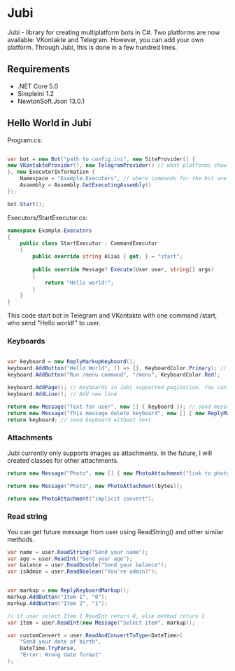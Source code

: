 ﻿# Jubi
Jubi - library for creating multiplatform bots in C#. Two platforms are now available: VKontakte and Telegram. However, you can add your own platform. Through Jubi, this is done in a few hundred lines.


## Requirements
* .NET Core 5.0
* SimpleIni 1.2
* NewtonSoft.Json 13.0.1

## Hello World in Jubi

Program.cs:
```C#

var bot = new Bot("path to config.ini", new SiteProvider[] {
new VKontakteProvider(), new TelegramProvider() // what platforms should be connected
}, new ExecutorInformation {
    Namespace = "Example.Executors", // where commands for the bot are stored (Jubi creates class instances through reflection)
    Assembly = Assembly.GetExecutingAssembly()
});

bot.Start();

```

Executors/StartExecutor.cs:
```C#
namespace Example.Executors 
{
    public class StartExecutor : CommandExecutor
    {
        public override string Alias { get; } = "start";
        
        public override Message? Execute(User user, string[] args)
        {
            return "Hello world!";
        }
    }
}

```

This code start bot in Telegram and VKontakte with one command /start, who send "Hello world!" to user.


### Keyboards
```C#

var keyboard = new ReplyMarkupKeyboard();
keyboard.AddButton("Hello World", () => {}, KeyboardColor.Primary); // if the platform supports colors for buttons, then they will be the color, which passed as 3 argument.
keyboard.AddButton("Run /menu command", "/menu", KeyboardColor.Red);

keyboard.AddPage(); // Keyboards in Jubi supported pagination. You can create as many buttons as you like!
keyboard.AddLine(); // Add new line

return new Message("Text for user", new [] { keyboard }); // send message with keyboard
return new Message("This message delete keyboard", new [] { new ReplyMarkupKeyboard() });
return keyboard; // send keyboard without text


```

### Attachments
Jubi currently only supports images as attachments. In the future, I will created classes for other attachments.
```C#
return new Message("Photo", new [] { new PhotoAttachment("link to photo, or path") });

return new Message("Photo", new PhotoAttachment(bytes));

return new PhotoAttachment("implicit convert");

```


### Read string
You can get future message from user using ReadString() and other similar methods.
```C#
var name = user.ReadString("Send your name");
var age = user.ReadInt("Send your age");
var balance = user.ReadDouble("Send your balance");
var isAdmin = user.ReadBoolean("You're admin?");


var markup = new ReplyKeyboardMarkup();
markup.AddButton("Item 1", "0");
markup.AddButton("Item 2", "1");

// if user select Item 1 ReadInt return 0, else method return 1
var item = user.ReadInt(new Message("Select item", markup));

var customConvert = user.ReadAndConvertToType<DateTime>(
    "Send your date of birth",
    DateTime.TryParse,
    "Error: Wrong date format"
);
```
